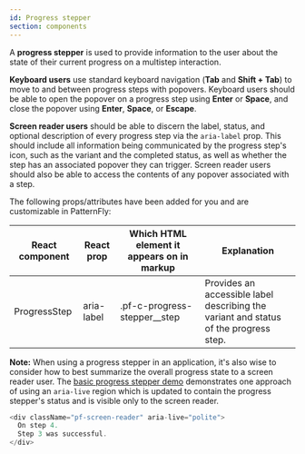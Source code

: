 ```yaml
---
id: Progress stepper
section: components
---
```


A **progress stepper** is used to provide information to the user about the state of their current progress on a multistep interaction.

**Keyboard users** use standard keyboard navigation (**Tab** and **Shift + Tab**) to move to and between progress steps with popovers. Keyboard users should
be able to open the popover on a progress step using **Enter** or **Space**, and close the popover using **Enter**, **Space**, or **Escape**.

**Screen reader users** should be able to discern the label, status, and optional description of every progress step 
via the `aria-label` prop. This should include all information being communicated by the progress step's icon, such as 
the variant and the completed status, as well as whether the step has an associated popover they can trigger. Screen 
reader users should also be able to access the contents of any popover associated with a step.

The following props/attributes have been added for you and are customizable in PatternFly:

| React component | React prop  | Which HTML element it appears on in markup | Explanation                                                                          | 
|-----------------|-------------|--------------------------------------------|--------------------------------------------------------------------------------------|
| ProgressStep    | aria-label  | .pf-c-progress-stepper__step               | Provides an accessible label describing the variant and status of the progress step. |


**Note:** When using a progress stepper in an application, it's also wise to consider how to best summarize the overall progress
state to a screen reader user. The [basic progress stepper demo](/components/progress-stepper/react-demos#basic)
demonstrates one approach of using an `aria-live` region which is updated to contain the progress stepper's status and
is visible only to the screen reader.
```js noLive
<div className="pf-screen-reader" aria-live="polite">
  On step 4.
  Step 3 was successful.
</div>
```
